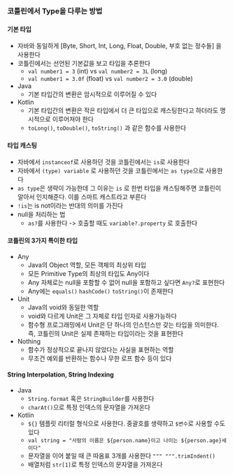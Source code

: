 ### 코틀린에서 Type을 다루는 방법
#### 기본 타입
- 자바와 동일하게 [Byte, Short, Int, Long, Float, Double, 부호 없는 정수들] 을 사용한다
- 코틀린에서는 선언된 기본값을 보고 타입을 추론한다
  - `val number1 = 3` (int) vs `val number2 = 3L` (long)
  - `val number1 = 3.0f` (float) vs `val number2 = 3.0` (double)
- Java
  - 기본 타입간의 변환은 암시적으로 이루어질 수 있다
- Kotlin
  - 기본 타입간의 변환은 작은 타입에서 더 큰 타입으로 캐스팅한다고 하더라도 명시적으로 이루어져야 한다
  - `toLong()`, `toDouble()`, `toString()` 과 같은 함수를 사용한다
#### 타입 캐스팅
- 자바에서 `instanceof`로 사용하던 것을 코틀린에서는 `is`로 사용한다
- 자바에서 `(type) variable` 로 사용하던 것을 코틀린에서는 `as type`으로 사용한다
- `as type`은 생략이 가능한데 그 이유는 `is` 로 한번 타입을 캐스팅해주면 코틀린이 알아서 인지해준다. 이를 스마트 캐스트라고 부른다
- `!is`는 is not이라는 반대의 의미를 가진다
- null을 처리하는 법
  - `as?`를 사용한다 -> 호출할 때도 `variable?.property` 로 호출한다
#### 코틀린의 3가지 특이한 타입
- Any
  - Java의 Object 역할, 모든 객체의 최상위 타입
  - 모든 Primitive Type의 최상의 타입도 Any이다
  - Any 자체로는 null을 포함할 수 없어 null을 포함하고 싶다면 `Any?`로 표현한다
  - Any에는 `equals()` `hashCode()` `toString()`이 존재한다
- Unit
  - Java의 void와 동일한 역할
  - void와 다르게 Unit은 그 자체로 타입 인자로 사용가능하다
  - 함수형 프로그래밍에서 Unit은 단 하나의 인스턴스만 갖는 타입을 의미한다. 즉, 코틀린의 Unit은 실제 존재하는 타입이라는 것을 표현한다
- Nothing
  - 함수가 정상적으로 끝나지 않았다는 사실을 표현하는 역할
  - 무조건 예외를 반환하는 함수나 무한 로프 함수 등이 있다
#### String Interpolation, String Indexing
- Java
  - `String.format` 혹은 `StringBuilder`를 사용한다
  - `charAt()`으로 특정 인덱스의 문자열을 가져온다
- Kotlin
  - `${}` 템플릿 리터럴 형식으로 사용한다. 중괄호를 생략하고 `$변수`로 사용할 수도 있다
  - `val string = "사람의 이름은 ${person.name}이고 나이는 ${person.age}세 이다"`
  - 문자열을 이어 붙일 때 큰 따옴표 3개를 사용한다 `""" """.trimIndent()`
  - 배열처럼 `str[1]`로 특정 인덱스의 문자열을 가져온다
